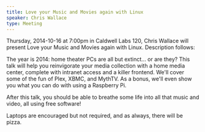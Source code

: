 ```yaml
---
title: Love your Music and Movies again with Linux
speaker: Chris Wallace
type: Meeting
---
```

Thursday, 2014-10-16 at 7:00pm in Caldwell Labs 120, Chris Wallace will present Love your Music and Movies again with Linux. Description follows:

The year is 2014: home theater PCs are all but extinct... or are they? This talk will help you reinvigorate your media collection with a home media center, complete with intranet access and a killer frontend. We'll cover some of the fun of Plex, XBMC, and MythTV. As a bonus, we'll even show you what you can do with using a Raspberry Pi.

After this talk, you should be able to breathe some life into all that music and video, all using free software!

Laptops are encouraged but not required, and as always, there will be pizza.
